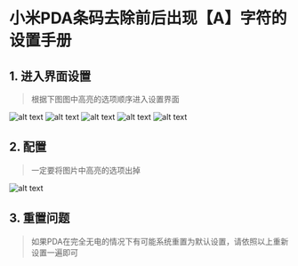# 小米PDA条码去除前后出现【A】字符的设置手册

## 1. 进入界面设置

> 根据下图图中高亮的选项顺序进入设置界面

![alt text](image.png)
![alt text](image-1.png)
![alt text](image-2.png)
![alt text](image-3.png)
![alt text](image-4.png)

## 2. 配置

> 一定要将图片中高亮的选项出掉

![alt text](06.jpg)

## 3. 重置问题

> 如果PDA在完全无电的情况下有可能系统重置为默认设置，请依照以上重新设置一遍即可